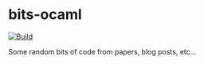 # bits-ocaml

[![Build](https://github.com/henrytill/bits-ocaml/actions/workflows/main.yml/badge.svg)](https://github.com/henrytill/bits-ocaml/actions/workflows/main.yml)

Some random bits of code from papers, blog posts, etc...
